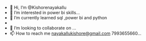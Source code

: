- 👋 Hi, I’m @Kishorenayakallu
- 👀 I’m interested in power bi skills...
- 🌱 I’m currently learned sql ,power bi and python
- 
- 💞️ I’m looking to collaborate on  ...
- 📫 How to reach me nayakallukishore@gmail.com 7993655660...

<!---
Kishorenayakallu/Kishorenayakallu is a ✨ special ✨ repository because its `README.md` (this file) appears on your GitHub profile.
You can click the Preview link to take a look at your changes.
--->
